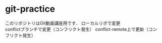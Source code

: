 # git-practice
このリポジトリはGit動画講座用です．
ローカルリポで変更  
conflictブランチで変更（コンフリクト発生）
conflict-remote上で更新（コンフリクト発生）

